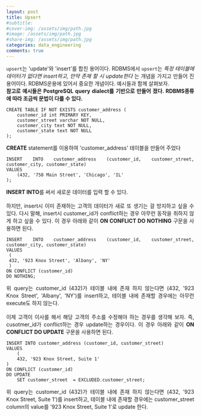```yaml
---
layout: post
title: Upsert
#subtitle: 
#cover-img: /assets/img/path.jpg
#image: /assets/img/path.jpg
#share-img: /assets/img/path.jpg
categories: data_engineering
comments: true
---
```


<style>
	* {
	text-align: justify}
</style>

`upsert`는 'update'와 'insert'를 합친 용어이다. RDBMS에서 `upsert`는 _특정 테이블에 데이터가 없다면 insert하고, 만약 존재 할 시 update한다_ 는 개념을 가지고 만들어 진 용어이다. RDBMS운용에 있어서 중요한 개념이다. 예시들과 함께 살펴보자.
<br>
**참고로 예시들은 PostgreSQL query dialect를 기반으로 만들어 졌다. RDBMS종류에 따라 조금씩 문법이 다를 수 있다.**
<br>


```
CREATE TABLE IF NOT EXISTS customer_address (
    customer_id int PRIMARY KEY, 
    customer_street varchar NOT NULL,
    customer_city text NOT NULL,
    customer_state text NOT NULL
);
```

**CREATE** statement를 이용하여 'customer_address' 테이블을 만들어 주었다

```
INSERT INTO customer_address (customer_id, customer_street, customer_city, customer_state)
VALUES
    (432, '758 Main Street', 'Chicago', 'IL'
);
```

**INSERT INTO**를 써서 새로운 데이터를 입력 할 수 있다.<br><br>
하지만, insert시 이미 존재하는 고객의 데이터가 새로 또 생기는 걸 방지하고 싶을 수 있다. 다시 말해, insert시 customer_id가 conflict하는 경우 아무런 동작을 취하지 않게 하고 싶을 수 있다. 이 경우 아래와 같이 **ON CONFLICT DO NOTHING** 구문을 사용하면 된다.

```
INSERT INTO customer_address (customer_id, customer_street, customer_city, customer_state)
VALUES
 (
 432, '923 Knox Street', 'Albany', 'NY'
 ) 
ON CONFLICT (customer_id) 
DO NOTHING;
```

위 query는 customer_id (432)가 테이블 내에 존재 하지 않는다면 (432, '923 Knox Street', 'Albany', 'NY')를 insert하고, 테이블 내에 존재할 경우에는 아무런 execute도 하지 않는다. 
<br><br>
이제 고객이 이사를 해서 해당 고객의 주소를 수정해야 하는 경우를 생각해 보자. 즉, cusotmer_id가 conflict하는 경우 update하는 경우이다. 이 경우 아래와 같이 **ON CONFLICT DO UPDATE** 구문을 사용하면 된다.

```
INSERT INTO customer_address (customer_id, customer_street)
VALUES
    (
    432, '923 Knox Street, Suite 1' 
) 
ON CONFLICT (customer_id) 
DO UPDATE
    SET customer_street  = EXCLUDED.customer_street;
```

위 query는 customer_id (432)가 테이블 내에 존재 하지 않는다면 (432, '923 Knox Street, Suite 1')를 insert하고, 테이블 내에 존재할 경우에는 customer_street column의 value를 '923 Knox Street, Suite 1'로 update 한다.
